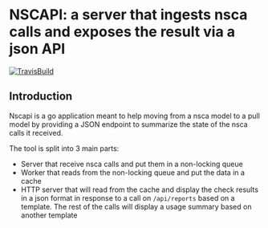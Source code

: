 # NSCAPI: a server that ingests nsca calls and exposes the result via a json API

[![TravisBuild](https://travis-ci.org/tubemogul/nscapi.svg?branch=master)](https://travis-ci.org/tubemogul/nscapi)

## Introduction

Nscapi is a go application meant to help moving from a nsca model to a pull
model by providing a JSON endpoint to summarize the state of the nsca calls it
received. 

The tool is split into 3 main parts:

* Server that receive nsca calls and put them in a non-locking queue
* Worker that reads from the non-locking queue and put the data in a cache
* HTTP server that will read from the cache and display the check results 
  in a json format in response to a call on `/api/reports` based on a template.
  The rest of the calls will display a usage summary based on another template

